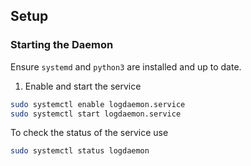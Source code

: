 ## Setup

### Starting the Daemon

Ensure `systemd` and `python3` are installed and up to date.

1. Enable and start the service
```bash
sudo systemctl enable logdaemon.service
sudo systemctl start logdaemon.service
```

To check the status of the service use
```bash
sudo systemctl status logdaemon
```
